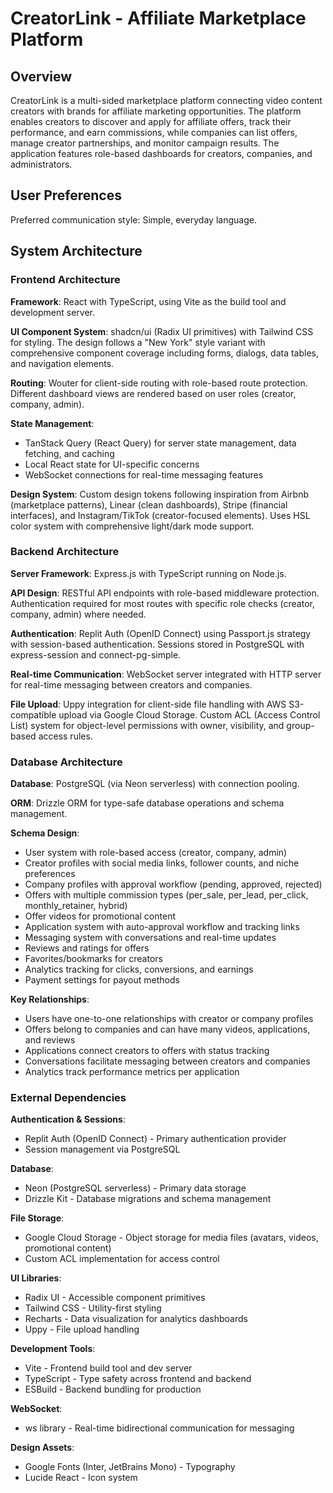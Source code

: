 # CreatorLink - Affiliate Marketplace Platform

## Overview

CreatorLink is a multi-sided marketplace platform connecting video content creators with brands for affiliate marketing opportunities. The platform enables creators to discover and apply for affiliate offers, track their performance, and earn commissions, while companies can list offers, manage creator partnerships, and monitor campaign results. The application features role-based dashboards for creators, companies, and administrators.

## User Preferences

Preferred communication style: Simple, everyday language.

## System Architecture

### Frontend Architecture

**Framework**: React with TypeScript, using Vite as the build tool and development server.

**UI Component System**: shadcn/ui (Radix UI primitives) with Tailwind CSS for styling. The design follows a "New York" style variant with comprehensive component coverage including forms, dialogs, data tables, and navigation elements.

**Routing**: Wouter for client-side routing with role-based route protection. Different dashboard views are rendered based on user roles (creator, company, admin).

**State Management**: 
- TanStack Query (React Query) for server state management, data fetching, and caching
- Local React state for UI-specific concerns
- WebSocket connections for real-time messaging features

**Design System**: Custom design tokens following inspiration from Airbnb (marketplace patterns), Linear (clean dashboards), Stripe (financial interfaces), and Instagram/TikTok (creator-focused elements). Uses HSL color system with comprehensive light/dark mode support.

### Backend Architecture

**Server Framework**: Express.js with TypeScript running on Node.js.

**API Design**: RESTful API endpoints with role-based middleware protection. Authentication required for most routes with specific role checks (creator, company, admin) where needed.

**Authentication**: Replit Auth (OpenID Connect) using Passport.js strategy with session-based authentication. Sessions stored in PostgreSQL with express-session and connect-pg-simple.

**Real-time Communication**: WebSocket server integrated with HTTP server for real-time messaging between creators and companies.

**File Upload**: Uppy integration for client-side file handling with AWS S3-compatible upload via Google Cloud Storage. Custom ACL (Access Control List) system for object-level permissions with owner, visibility, and group-based access rules.

### Database Architecture

**Database**: PostgreSQL (via Neon serverless) with connection pooling.

**ORM**: Drizzle ORM for type-safe database operations and schema management.

**Schema Design**:
- User system with role-based access (creator, company, admin)
- Creator profiles with social media links, follower counts, and niche preferences
- Company profiles with approval workflow (pending, approved, rejected)
- Offers with multiple commission types (per_sale, per_lead, per_click, monthly_retainer, hybrid)
- Offer videos for promotional content
- Application system with auto-approval workflow and tracking links
- Messaging system with conversations and real-time updates
- Reviews and ratings for offers
- Favorites/bookmarks for creators
- Analytics tracking for clicks, conversions, and earnings
- Payment settings for payout methods

**Key Relationships**:
- Users have one-to-one relationships with creator or company profiles
- Offers belong to companies and can have many videos, applications, and reviews
- Applications connect creators to offers with status tracking
- Conversations facilitate messaging between creators and companies
- Analytics track performance metrics per application

### External Dependencies

**Authentication & Sessions**:
- Replit Auth (OpenID Connect) - Primary authentication provider
- Session management via PostgreSQL

**Database**:
- Neon (PostgreSQL serverless) - Primary data storage
- Drizzle Kit - Database migrations and schema management

**File Storage**:
- Google Cloud Storage - Object storage for media files (avatars, videos, promotional content)
- Custom ACL implementation for access control

**UI Libraries**:
- Radix UI - Accessible component primitives
- Tailwind CSS - Utility-first styling
- Recharts - Data visualization for analytics dashboards
- Uppy - File upload handling

**Development Tools**:
- Vite - Frontend build tool and dev server
- TypeScript - Type safety across frontend and backend
- ESBuild - Backend bundling for production

**WebSocket**:
- ws library - Real-time bidirectional communication for messaging

**Design Assets**:
- Google Fonts (Inter, JetBrains Mono) - Typography
- Lucide React - Icon system